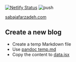 [![Netlify Status](https://api.netlify.com/api/v1/badges/0ac68fd9-140f-4800-afcb-8e08064fef11/deploy-status)](https://app.netlify.com/sites/kaleidoscopic-sunshine-b4b1e9/deploys)
![push](https://github.com/hulkdx/hulkdx_website_frontend/actions/workflows/push.yml/badge.svg)

[sabajafarzadeh.com](https://sabajafarzadeh.com)

## Create a new blog

- Create a temp Markdown file
- Use [pandoc temp.md](https://pandoc.org/)
- Copy the content to [data.jsx](./src/components/pages/blog/data.jsx)

